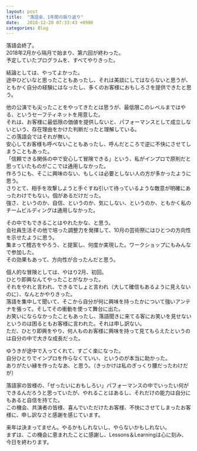 ```yaml
---
layout: post
title:  "落語会、1年間の振り返り"
date:   2018-12-20 07:33:43 +0900
categories: Blog
---
```


落語会終了。  
2018年2月から隔月で始まり、第六回が終わった。  
予定していたプログラムを、すべてやりきった。

結論としては、やってよかった。  
途中ひどいなと思ったこともあったし、それは美談にしてはならないと思うが、ともかく自分の経験にはなったし、多くのお客様におもしろさを提供できたと思う。

他の公演でも尖ったことをやってきたとは思うが、最低限このレベルまではやる、というセーフティネットを用意した。  
それは、お客様に最低限の価値を提供しないと、パフォーマンスとして成立しないという、存在理由をかけた判断だったと理解している。  
この落語会ではそれが無い。  
安心してお客様も呼べないこともあったし、呼んだところで逆に不快にさせてしまうこともあった。  
「信頼できる関係の中で安心して冒険できる」という、私がインプロで原則だと思っていたものがここでは通用しなかった。  
作ろうにも、そこに興味のない、もしくは必要としない人の方が多かったように思う。  
さりとて、相手を攻撃しようと手ぐすね引いて待っているような敵意が明確にあったわけでもない。個があるだけだった。  
強さ、というのか、自信、というのか、気にしない、というのか、ともかく私のチームビルディングは通用しなかった。

その中でもできることはやれたかな、と思う。  
会社員生活その他で培った調整力を発揮して、10月の芸術祭にはひとつの方向性を示せたように思う。  
集まって稽古をやろう、と提案し、何度か実現した。ワークショップにもみんなで参加した。  
その効果もあって、方向性が合ったんだと思う。

個人的な冒険としては、やはり2月、初回。  
ひとり即興なんてやったことがなかった。  
それをやれと言われ、できるでしょと言われ（大して確信もあるように見えないのに）、なんとかやりきった。  
落語を集中して聞いて、そこから自分が何に興味を持ったかについて強いアンテナを張って。そしてその衝動を使って舞台に出た。  
お笑いにならなかったこともあったし、落語聞きに来てる客にお笑いを見せないというのは困るともお客様に言われた。それは申し訳ない。  
ただ、ひとり即興をやり、何人ものお客様に興味を持って見てもらえたというのは自分の中で大きな成長だった。

ゆうきが途中で入ってくれて、すごく楽になった。  
自分ひとりでインプロを作らなくていい、というのが本当に助かった。   
ありがたい縁を作ったなあ、と思う。（きっかけは私のぎっくり腰だったわけだが）

落語家の皆様の、「ぜったいにおもしろい」パフォーマンスの中でいったい何ができるんだろうと思っていたが、やれることはあるし、それだけの能力は自分にもあると自信を持てた。  
この機会、共演者の皆様、喜んでいただけたお客様、不快にさせてしまったお客様に、申し訳なさと感謝を感じています。

来年は決まってません。やるかもしれないし、やらないかもしれない。  
まずは、この機会に恵まれたことに感謝し、Lessons＆Learningは心に刻み、今日を終わります。